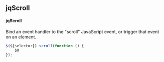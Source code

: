 ## jqScroll
#### jqScroll
Bind an event handler to the "scroll" JavaScript event, or trigger that event on an element.
```javascript
$(${selector}).scroll(function () { 
	$0
});
```